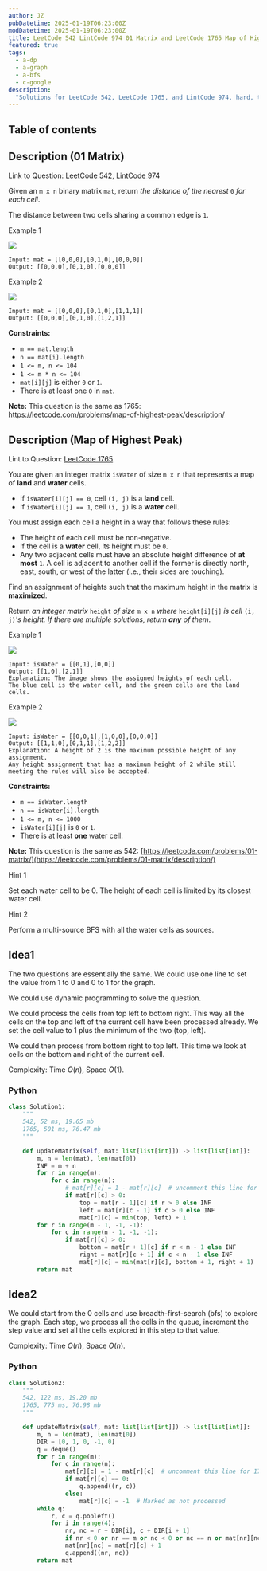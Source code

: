 ```yaml
---
author: JZ
pubDatetime: 2025-01-19T06:23:00Z
modDatetime: 2025-01-19T06:23:00Z
title: LeetCode 542 LintCode 974 01 Matrix and LeetCode 1765 Map of Highest Peak
featured: true
tags:
  - a-dp
  - a-graph
  - a-bfs
  - c-google
description:
  "Solutions for LeetCode 542, LeetCode 1765, and LintCode 974, hard, tags: array, queue, sliding window, heap, monotonic queue."
---
```


## Table of contents

## Description (01 Matrix)

Link to Question: [LeetCode 542](https://leetcode.com/problems/01-matrix/description/), [LintCode 974](https://www.lintcode.com/problem/974/)

Given an `m x n` binary matrix `mat`, return _the distance of the nearest_ `0` _for each cell_.

The distance between two cells sharing a common edge is `1`.

Example 1

![](https://assets.leetcode.com/uploads/2021/04/24/01-1-grid.jpg)

```
Input: mat = [[0,0,0],[0,1,0],[0,0,0]]
Output: [[0,0,0],[0,1,0],[0,0,0]]
```

Example 2

![](https://assets.leetcode.com/uploads/2021/04/24/01-2-grid.jpg)

```
Input: mat = [[0,0,0],[0,1,0],[1,1,1]]
Output: [[0,0,0],[0,1,0],[1,2,1]]
```

**Constraints:**

-   `m == mat.length`
-   `n == mat[i].length`
-   `1 <= m, n <= 104`
-   `1 <= m * n <= 104`
-   `mat[i][j]` is either `0` or `1`.
-   There is at least one `0` in `mat`.

**Note:** This question is the same as 1765: https://leetcode.com/problems/map-of-highest-peak/description/

## Description (Map of Highest Peak)


Lint to Question: [LeetCode 1765](https://leetcode.com/problems/map-of-highest-peak/description/?envType=daily-question&envId=2025-01-22)

You are given an integer matrix `isWater` of size `m x n` that represents a map of **land** and **water** cells.

-   If `isWater[i][j] == 0`, cell `(i, j)` is a **land** cell.
-   If `isWater[i][j] == 1`, cell `(i, j)` is a **water** cell.

You must assign each cell a height in a way that follows these rules:

-   The height of each cell must be non-negative.
-   If the cell is a **water** cell, its height must be `0`.
-   Any two adjacent cells must have an absolute height difference of **at most** `1`. A cell is adjacent to another cell if the former is directly north, east, south, or west of the latter (i.e., their sides are touching).

Find an assignment of heights such that the maximum height in the matrix is **maximized**.

Return _an integer matrix_ `height` _of size_ `m x n` _where_ `height[i][j]` _is cell_ `(i, j)`_'s height. If there are multiple solutions, return **any** of them_.

Example 1

![](https://assets.leetcode.com/uploads/2021/01/10/screenshot-2021-01-11-at-82045-am.png)

```
Input: isWater = [[0,1],[0,0]]
Output: [[1,0],[2,1]]
Explanation: The image shows the assigned heights of each cell.
The blue cell is the water cell, and the green cells are the land cells.
```

Example 2

![](https://assets.leetcode.com/uploads/2021/01/10/screenshot-2021-01-11-at-82050-am.png)

```
Input: isWater = [[0,0,1],[1,0,0],[0,0,0]]
Output: [[1,1,0],[0,1,1],[1,2,2]]
Explanation: A height of 2 is the maximum possible height of any assignment.
Any height assignment that has a maximum height of 2 while still meeting the rules will also be accepted.
```

**Constraints:**

-   `m == isWater.length`
-   `n == isWater[i].length`
-   `1 <= m, n <= 1000`
-   `isWater[i][j]` is `0` or `1`.
-   There is at least **one** water cell.

**Note:** This question is the same as 542: [https://leetcode.com/problems/01-matrix/](https://leetcode.com/problems/01-matrix/description/)

Hint 1

Set each water cell to be 0. The height of each cell is limited by its closest water cell.

Hint 2

Perform a multi-source BFS with all the water cells as sources.

## Idea1

The two questions are essentially the same. We could use one line to set the value from 1 to 0 and 0 to 1 for the graph.

We could use dynamic programming to solve the question.

We could process the cells from top left to bottom right. This way all the cells on the top and left of the current cell have been processed already. We set the cell value to 1 plus the minimum of the two (top, left).

We could then process from bottom right to top left. This time we look at cells on the bottom and right of the current cell.

Complexity: Time $O(n)$, Space $O(1)$.

### Python

```python
class Solution1:
    """
    542, 52 ms, 19.65 mb
    1765, 501 ms, 76.47 mb
    """

    def updateMatrix(self, mat: list[list[int]]) -> list[list[int]]:
        m, n = len(mat), len(mat[0])
        INF = m + n
        for r in range(m):
            for c in range(n):
                # mat[r][c] = 1 - mat[r][c]  # uncomment this line for 1765
                if mat[r][c] > 0:
                    top = mat[r - 1][c] if r > 0 else INF
                    left = mat[r][c - 1] if c > 0 else INF
                    mat[r][c] = min(top, left) + 1
        for r in range(m - 1, -1, -1):
            for c in range(n - 1, -1, -1):
                if mat[r][c] > 0:
                    bottom = mat[r + 1][c] if r < m - 1 else INF
                    right = mat[r][c + 1] if c < n - 1 else INF
                    mat[r][c] = min(mat[r][c], bottom + 1, right + 1)
        return mat
```

## Idea2

We could start from the 0 cells and use breadth-first-search (bfs) to explore the graph. Each step, we process all the cells in the queue, increment the step value and set all the cells explored in this step to that value.

Complexity: Time $O(n)$, Space $O(n)$.

### Python

```python
class Solution2:
    """
    542, 122 ms, 19.20 mb
    1765, 775 ms, 76.98 mb
    """

    def updateMatrix(self, mat: list[list[int]]) -> list[list[int]]:
        m, n = len(mat), len(mat[0])
        DIR = [0, 1, 0, -1, 0]
        q = deque()
        for r in range(m):
            for c in range(n):
                mat[r][c] = 1 - mat[r][c]  # uncomment this line for 1765
                if mat[r][c] == 0:
                    q.append((r, c))
                else:
                    mat[r][c] = -1  # Marked as not processed
        while q:
            r, c = q.popleft()
            for i in range(4):
                nr, nc = r + DIR[i], c + DIR[i + 1]
                if nr < 0 or nr == m or nc < 0 or nc == n or mat[nr][nc] != -1: continue
                mat[nr][nc] = mat[r][c] + 1
                q.append((nr, nc))
        return mat
```
